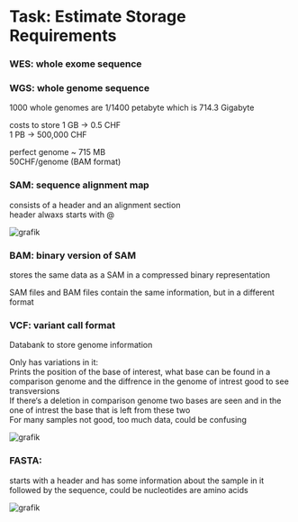 # Task: Estimate Storage Requirements

### WES: whole exome sequence 
### WGS: whole genome sequence 

1000 whole genomes are 1/1400 petabyte which is 714.3 Gigabyte

costs to store 1 GB -> 0.5 CHF \
               1 PB -> 500,000 CHF 

perfect genome ~ 715 MB \
50CHF/genome (BAM format)

### SAM: sequence alignment map

consists of a header and an alignment section \
header alwaxs starts with @ 

![grafik](https://user-images.githubusercontent.com/113769587/192596568-dfe3a125-7241-439e-9cbc-3f5f1b203e13.png)


### BAM: binary version of SAM 

stores the same data as a SAM in a compressed binary representation

SAM files and BAM files contain the same information, but in a different format

### VCF: variant call format 

Databank to store genome information 

Only has variations in it: \
Prints the position of the base of interest, what base can be found in a comparison genome and the diffrence in the genome of intrest 
good to see transversions \
If there‘s a deletion in comparison genome two bases are seen and in the one of intrest the base that is left from these two \
For many samples not good, too much data, could be confusing 

![grafik](https://user-images.githubusercontent.com/113769587/192594357-974e6f45-6bf2-44e0-be0b-84b763a43e6b.png)


### FASTA: 

starts with a header and has some information about the sample in it \
followed by the sequence, could be nucleotides are amino acids 

![grafik](https://user-images.githubusercontent.com/113769587/192594113-7f76fbfb-5cda-4224-a5c0-5623889d2254.png)
